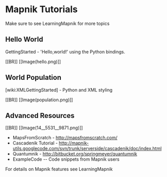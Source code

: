 <!-- Name: MapnikTutorials -->
<!-- Version: 8 -->
<!-- Last-Modified: 2010/01/25 15:40:55 -->
<!-- Author: springmeyer -->
# Mapnik Tutorials

Make sure to see LearningMapnik for more topics

## Hello World

GettingStarted - 'Hello,world!' using the Python bindings.  

[[BR]]
[[Image(hello.png)]]

## World Population

[wiki:XMLGettingStarted] - Python and XML styling

[[BR]]
[[Image(population.png)]]


## Advanced Resources
[[BR]]
[[Image(14__5531__9871.png)]]

 * MapsFromScratch - http://mapsfromscratch.com/
 * Cascadenik Tutorial - http://mapnik-utils.googlecode.com/svn/trunk/serverside/cascadenik/doc/index.html
 * Quantumnik - http://bitbucket.org/springmeyer/quantumnik
 * ExampleCode -- Code snippets from Mapnik users


For details on Mapnik features see LearningMapnik
